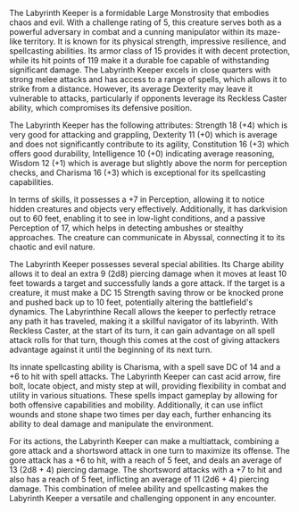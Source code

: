 The Labyrinth Keeper is a formidable Large Monstrosity that embodies chaos and evil. With a challenge rating of 5, this creature serves both as a powerful adversary in combat and a cunning manipulator within its maze-like territory. It is known for its physical strength, impressive resilience, and spellcasting abilities. Its armor class of 15 provides it with decent protection, while its hit points of 119 make it a durable foe capable of withstanding significant damage. The Labyrinth Keeper excels in close quarters with strong melee attacks and has access to a range of spells, which allows it to strike from a distance. However, its average Dexterity may leave it vulnerable to attacks, particularly if opponents leverage its Reckless Caster ability, which compromises its defensive position.  

The Labyrinth Keeper has the following attributes: Strength 18 (+4) which is very good for attacking and grappling, Dexterity 11 (+0) which is average and does not significantly contribute to its agility, Constitution 16 (+3) which offers good durability, Intelligence 10 (+0) indicating average reasoning, Wisdom 12 (+1) which is average but slightly above the norm for perception checks, and Charisma 16 (+3) which is exceptional for its spellcasting capabilities. 

In terms of skills, it possesses a +7 in Perception, allowing it to notice hidden creatures and objects very effectively. Additionally, it has darkvision out to 60 feet, enabling it to see in low-light conditions, and a passive Perception of 17, which helps in detecting ambushes or stealthy approaches. The creature can communicate in Abyssal, connecting it to its chaotic and evil nature.

The Labyrinth Keeper possesses several special abilities. Its Charge ability allows it to deal an extra 9 (2d8) piercing damage when it moves at least 10 feet towards a target and successfully lands a gore attack. If the target is a creature, it must make a DC 15 Strength saving throw or be knocked prone and pushed back up to 10 feet, potentially altering the battlefield's dynamics. The Labyrinthine Recall allows the keeper to perfectly retrace any path it has traveled, making it a skillful navigator of its labyrinth. With Reckless Caster, at the start of its turn, it can gain advantage on all spell attack rolls for that turn, though this comes at the cost of giving attackers advantage against it until the beginning of its next turn.

Its innate spellcasting ability is Charisma, with a spell save DC of 14 and a +6 to hit with spell attacks. The Labyrinth Keeper can cast acid arrow, fire bolt, locate object, and misty step at will, providing flexibility in combat and utility in various situations. These spells impact gameplay by allowing for both offensive capabilities and mobility. Additionally, it can use inflict wounds and stone shape two times per day each, further enhancing its ability to deal damage and manipulate the environment.

For its actions, the Labyrinth Keeper can make a multiattack, combining a gore attack and a shortsword attack in one turn to maximize its offense. The gore attack has a +6 to hit, with a reach of 5 feet, and deals an average of 13 (2d8 + 4) piercing damage. The shortsword attacks with a +7 to hit and also has a reach of 5 feet, inflicting an average of 11 (2d6 + 4) piercing damage. This combination of melee ability and spellcasting makes the Labyrinth Keeper a versatile and challenging opponent in any encounter.